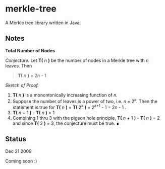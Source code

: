 # merkle-tree

A Merkle tree library written in Java.


## Notes


**Total Number of Nodes**

*Conjecture.* Let **T(** *n* **)** be the number of nodes in a Merkle tree with *n* leaves.
Then
>  **T(** *n* **)** = 2*n* - 1

*Sketch of Proof.*

1. **T(** *n* **)** is a monontonically increasing function of *n*.
2. Suppose the number of leaves is a power of two, i.e. *n* = 2<sup>*k*</sup>.
Then the statement is true for **T(** *n* **)** = **T(** 2<sup>*k*</sup> **)** = 2<sup>*k*+1</sup> - 1 = 2*n* - 1 .
3. **T(** *n* + 1 **)** - **T(** *n* **)** > 1
4. Combining 1 thru 3 with the pigeon hole principle, **T(** *n* + 1 **)** - **T(** *n* **)** = 2 and since **T(** 2 **)** = 3, the conjecture must be true. &#x220e;

## Status

Dec 21 2009

Coming soon :)
